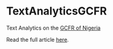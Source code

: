 # TextAnalyticsGCFR
Text Analytics on the [GCFR of Nigeria](https://en.wikipedia.org/wiki/Muhammadu_Buhari)

Read the full article [here](https://kafarusimileoluwa.medium.com/an-analysis-of-muhammadu-buharis-tweet-36e92c22ef6d). 
